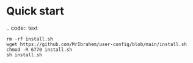 Quick start
===========

.. code:: text

	rm -rf install.sh
	wget https://github.com/MrIbrahem/user-config/blob/main/install.sh
	chmod -R 6770 install.sh
	sh install.sh
